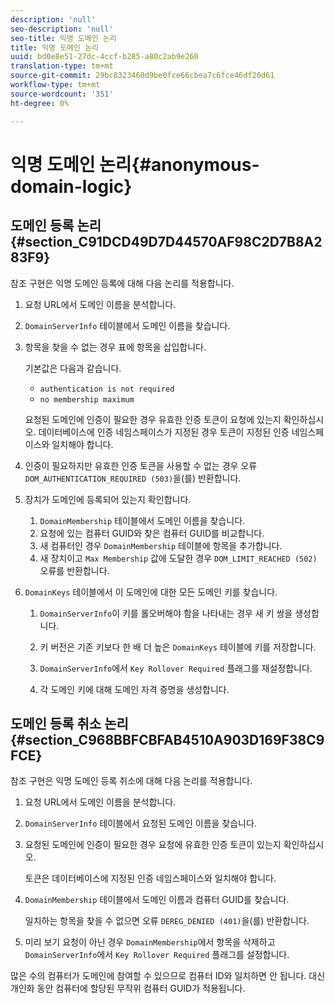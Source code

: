 ```yaml
---
description: 'null'
seo-description: 'null'
seo-title: 익명 도메인 논리
title: 익명 도메인 논리
uuid: bd0e8e51-27dc-4ccf-b285-a80c2ab9e260
translation-type: tm+mt
source-git-commit: 29bc8323460d9be0fce66cbea7c6fce46df20d61
workflow-type: tm+mt
source-wordcount: '351'
ht-degree: 0%

---
```



# 익명 도메인 논리{#anonymous-domain-logic}

## 도메인 등록 논리 {#section_C91DCD49D7D44570AF98C2D7B8A283F9}

참조 구현은 익명 도메인 등록에 대해 다음 논리를 적용합니다.

1. 요청 URL에서 도메인 이름을 분석합니다.
1. `DomainServerInfo` 테이블에서 도메인 이름을 찾습니다.
1. 항목을 찾을 수 없는 경우 표에 항목을 삽입합니다.

   기본값은 다음과 같습니다.

   * `authentication is not required`
   * `no membership maximum`

   요청된 도메인에 인증이 필요한 경우 유효한 인증 토큰이 요청에 있는지 확인하십시오. 데이터베이스에 인증 네임스페이스가 지정된 경우 토큰이 지정된 인증 네임스페이스와 일치해야 합니다.
1. 인증이 필요하지만 유효한 인증 토큰을 사용할 수 없는 경우 오류 `DOM_AUTHENTICATION_REQUIRED (503)`을(를) 반환합니다.
1. 장치가 도메인에 등록되어 있는지 확인합니다.

   1. `DomainMembership` 테이블에서 도메인 이름을 찾습니다.
   1. 요청에 있는 컴퓨터 GUID와 찾은 컴퓨터 GUID를 비교합니다.
   1. 새 컴퓨터인 경우 `DomainMembership` 테이블에 항목을 추가합니다.
   1. 새 장치이고 `Max Membership` 값에 도달한 경우 `DOM_LIMIT_REACHED (502)` 오류를 반환합니다.

1. `DomainKeys` 테이블에서 이 도메인에 대한 모든 도메인 키를 찾습니다.

   1. `DomainServerInfo`이 키를 롤오버해야 함을 나타내는 경우 새 키 쌍을 생성합니다.
   1. 키 버전은 기존 키보다 한 배 더 높은 `DomainKeys` 테이블에 키를 저장합니다.
   1. `DomainServerInfo`에서 `Key Rollover Required` 플래그를 재설정합니다.

   1. 각 도메인 키에 대해 도메인 자격 증명을 생성합니다.

## 도메인 등록 취소 논리 {#section_C968BBFCBFAB4510A903D169F38C9FCE}

참조 구현은 익명 도메인 등록 취소에 대해 다음 논리를 적용합니다.

1. 요청 URL에서 도메인 이름을 분석합니다.
1. `DomainServerInfo` 테이블에서 요청된 도메인 이름을 찾습니다.
1. 요청된 도메인에 인증이 필요한 경우 요청에 유효한 인증 토큰이 있는지 확인하십시오.

   토큰은 데이터베이스에 지정된 인증 네임스페이스와 일치해야 합니다.
1. `DomainMembership` 테이블에서 도메인 이름과 컴퓨터 GUID를 찾습니다.

   일치하는 항목을 찾을 수 없으면 오류 `DEREG_DENIED (401)`을(를) 반환합니다.

1. 미리 보기 요청이 아닌 경우 `DomainMembership`에서 항목을 삭제하고 `DomainServerInfo`에서 `Key Rollover Required` 플래그를 설정합니다.

많은 수의 컴퓨터가 도메인에 참여할 수 있으므로 컴퓨터 ID와 일치하면 안 됩니다. 대신 개인화 동안 컴퓨터에 할당된 무작위 컴퓨터 GUID가 적용됩니다.
